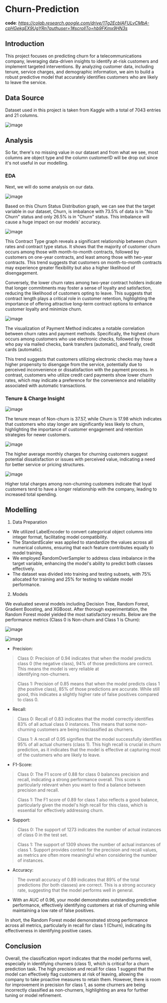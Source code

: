 # Churn-Prediction
**code**: _https://colab.research.google.com/drive/1Tg2EcbIAFULvCMbA-cpHGekgEX9UgYRn?authuser=1#scrollTo=hb9FKmx9HN3s_

## Introduction
This project focuses on predicting churn for a telecommunications company, leveraging data-driven insights to identify at-risk customers and implement targeted interventions. By analyzing customer data, including tenure, service charges, and demographic information, we aim to build a robust predictive model that accurately identifies customers who are likely to leave the service.
## Data Source
Dataset used in this project is taken from Kaggle with a total of 7043 entries and 21 columns.

![image](https://github.com/user-attachments/assets/52ab29ce-1167-457b-954b-86e1d6fc9cce)

## Analysis
So far, there's no missing value in our dataset and from what we see, most columns are object type and the column customerID will be drop out since it's not useful in our modelling. 

### EDA
Next, we will do some analysis on our data.

![image](https://github.com/user-attachments/assets/977171c6-f04a-489c-8eda-b9224c4b95c5)

Based on this Churn Status Distribution graph, we can see that the target variable in our dataset, Churn, is imbalance with 73.5% of data is in "No Churn" status and only 26.5% is in "Churn" status. This imbalance will cause a huge impact on our models' accuracy.

![image](https://github.com/user-attachments/assets/a603cc66-6fd8-40df-b0d4-436165f9817e)

This Contract Type graph reveals a significant relationship between churn rates and contract type status. It shows that the majority of customer churn occurs among those with month-to-month contracts, followed by customers on one-year contracts, and least among those with two-year contracts. This trend suggests that customers on month-to-month contracts may experience greater flexibility but also a higher likelihood of disengagement.

Conversely, the lower churn rates among two-year contract holders indicate that longer commitments may foster a sense of loyalty and satisfaction, reducing the likelihood of customers opting to leave. This suggests that contract length plays a critical role in customer retention, highlighting the importance of offering attractive long-term contract options to enhance customer loyalty and minimize churn.

![image](https://github.com/user-attachments/assets/989fb00c-f2dc-486c-bfe9-8ce7f322743c)

The visualization of Payment Method indicates a notable correlation between churn rates and payment methods. Specifically, the highest churn occurs among customers who use electronic checks, followed by those who pay via mailed checks, bank transfers (automatic), and finally, credit cards (automatic).

This trend suggests that customers utilizing electronic checks may have a higher propensity to disengage from the service, potentially due to perceived inconvenience or dissatisfaction with the payment process. In contrast, customers who utilize credit card payments show lower churn rates, which may indicate a preference for the convenience and reliability associated with automatic transactions.

### Tenure & Charge Insight

![image](https://github.com/user-attachments/assets/f05bcc09-ed44-41d4-9ae3-17335c29b477) 

The tenure mean of Non-churn is 37.57, while Churn is 17.98 which indicates that customers who stay longer are significantly less likely to churn, highlighting the importance of customer engagement and retention strategies for newer customers.

![image](https://github.com/user-attachments/assets/cffa9b50-6b85-42c7-a443-e5b09ebb1d99)  

The higher average monthly charges for churning customers suggest potential dissatisfaction or issues with perceived value, indicating a need for better service or pricing structures.

![image](https://github.com/user-attachments/assets/f1ed3675-1cfe-4ee0-87be-1a3a240db49a)

Higher total charges among non-churning customers indicate that loyal customers tend to have a longer relationship with the company, leading to increased total spending.

## Modelling

1. Data Preparation
- We utilized LabelEncoder to convert categorical object columns into integer format, facilitating model compatibility.
- The StandardScaler was applied to standardize the values across all numerical columns, ensuring that each feature contributes equally to model training.
- We employed RandomOverSampler to address class imbalance in the target variable, enhancing the model's ability to predict both classes effectively.
- The dataset was divided into training and testing subsets, with 75% allocated for training and 25% for testing to validate model performance.

2. Models

  We evaluated several models including Decision Tree, Random Forest, Gradient Boosting, and XGBoost. After thorough experimentation, the Random Forest model yielded the most   satisfactory results. Below are the performance metrics (Class 0 is Non-churn and Class 1 is Churn):

  ![image](https://github.com/user-attachments/assets/0c8766e7-ad3e-4540-ad3b-8afa42ee3c6f)

  ![image](https://github.com/user-attachments/assets/0aa471ab-efff-486d-9c75-030851da0957)

  - Precision:
  > Class 0: Precision of 0.94 indicates that when the model predicts class 0 (the negative class), 94% of those predictions are correct. This means the model is very reliable at     
  identifying non-churners.

  > Class 1: Precision of 0.85 means that when the model predicts class 1 (the positive class), 85% of those predictions are accurate. While still good, this indicates a slightly higher 
  rate of false positives compared to class 0.

  - Recall:
  > Class 0: Recall of 0.83 indicates that the model correctly identifies 83% of all actual class 0 instances. This means that some non-churning customers are being misclassified as 
  churners.

  > Class 1: A recall of 0.95 signifies that the model successfully identifies 95% of all actual churners (class 1). This high recall is crucial in churn prediction, as it indicates that 
  the model is effective at capturing most of the customers who are likely to leave.

  - F1-Score:
  > Class 0: The F1 score of 0.88 for class 0 balances precision and recall, indicating a strong performance overall. This score is particularly relevant when you want to find a balance 
  between precision and recall.

  > Class 1: The F1 score of 0.89 for class 1 also reflects a good balance, particularly given the model's high recall for this class, which is essential for effectively addressing 
  churn.

  - Support:
  > Class 0: The support of 1273 indicates the number of actual instances of class 0 in the test set.

  > Class 1: The support of 1309 shows the number of actual instances of class 1. Support provides context for the precision and recall values, as metrics are often more meaningful when 
  considering the number of instances.

  - Accuracy:
  > The overall accuracy of 0.89 indicates that 89% of the total predictions (for both classes) are correct. This is a strong accuracy rate, suggesting that the model performs well in 
  general.

  - With an AUC of 0.96, your model demonstrates outstanding predictive performance, effectively identifying customers at risk of churning while maintaining a low rate of false 
  positives.
  
In short, the Random Forest model demonstrated strong performance across all metrics, particularly in recall for class 1 (Churn), indicating its effectiveness in identifying positive cases.

## Conclusion

Overall, the classification report indicates that the model performs well, especially in identifying churners (class 1), which is critical for a churn prediction task. The high precision and recall for class 1 suggest that the model can effectively flag customers at risk of leaving, allowing the company to take proactive measures to retain them. However, there is room for improvement in precision for class 1, as some churners are being incorrectly classified as non-churners, highlighting an area for further tuning or model refinement.






